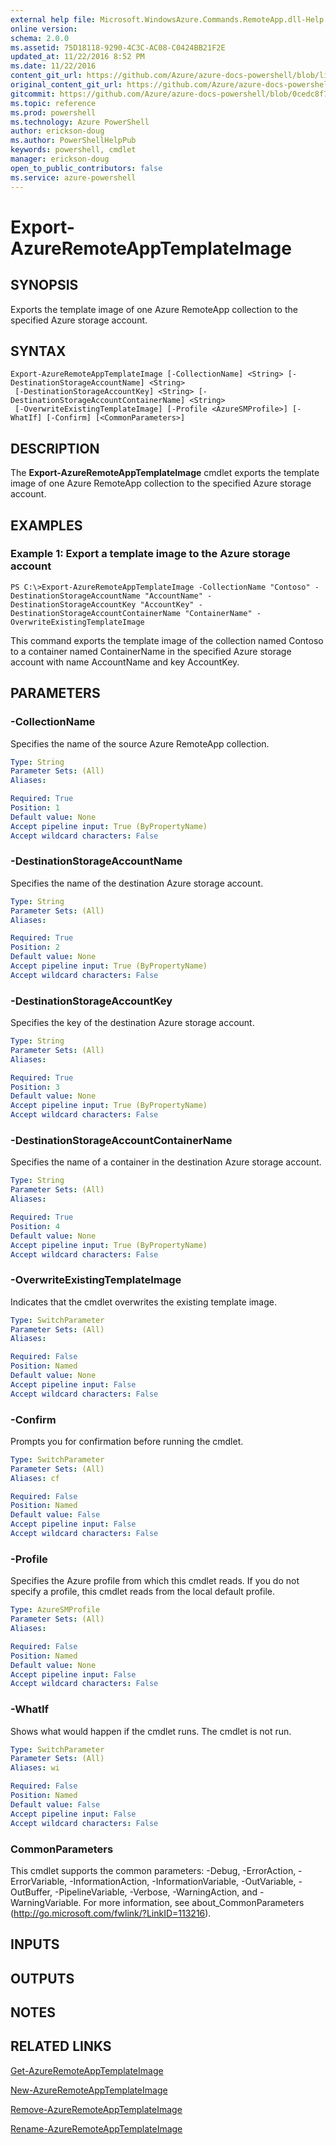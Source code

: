 ```yaml
---
external help file: Microsoft.WindowsAzure.Commands.RemoteApp.dll-Help.xml
online version: 
schema: 2.0.0
ms.assetid: 75D18118-9290-4C3C-AC08-C0424BB21F2E
updated_at: 11/22/2016 8:52 PM
ms.date: 11/22/2016
content_git_url: https://github.com/Azure/azure-docs-powershell/blob/live/azureps-cmdlets-docs/ServiceManagement/Azure.RemoteApp/v3.0.0/Export-AzureRemoteAppTemplateImage.md
original_content_git_url: https://github.com/Azure/azure-docs-powershell/blob/live/azureps-cmdlets-docs/ServiceManagement/Azure.RemoteApp/v3.0.0/Export-AzureRemoteAppTemplateImage.md
gitcommit: https://github.com/Azure/azure-docs-powershell/blob/0cedc8f73bc96cf5ac4c69144e17b3de601fd3cc/azureps-cmdlets-docs/ServiceManagement/Azure.RemoteApp/v3.0.0/Export-AzureRemoteAppTemplateImage.md
ms.topic: reference
ms.prod: powershell
ms.technology: Azure PowerShell
author: erickson-doug
ms.author: PowerShellHelpPub
keywords: powershell, cmdlet
manager: erickson-doug
open_to_public_contributors: false
ms.service: azure-powershell
---
```


# Export-AzureRemoteAppTemplateImage

## SYNOPSIS
Exports the template image of one Azure RemoteApp collection to the specified Azure storage account.

## SYNTAX

```
Export-AzureRemoteAppTemplateImage [-CollectionName] <String> [-DestinationStorageAccountName] <String>
 [-DestinationStorageAccountKey] <String> [-DestinationStorageAccountContainerName] <String>
 [-OverwriteExistingTemplateImage] [-Profile <AzureSMProfile>] [-WhatIf] [-Confirm] [<CommonParameters>]
```

## DESCRIPTION
The **Export-AzureRemoteAppTemplateImage** cmdlet exports the template image of one Azure RemoteApp collection to the specified Azure storage account.

## EXAMPLES

### Example 1: Export a template image to the Azure storage account
```
PS C:\>Export-AzureRemoteAppTemplateImage -CollectionName "Contoso" -DestinationStorageAccountName "AccountName" -DestinationStorageAccountKey "AccountKey" -DestinationStorageAccountContainerName "ContainerName" -OverwriteExistingTemplateImage
```

This command exports the template image of the collection named Contoso to a container named ContainerName in the specified Azure storage account with name AccountName and key AccountKey.

## PARAMETERS

### -CollectionName
Specifies the name of the source Azure RemoteApp collection.

```yaml
Type: String
Parameter Sets: (All)
Aliases: 

Required: True
Position: 1
Default value: None
Accept pipeline input: True (ByPropertyName)
Accept wildcard characters: False
```

### -DestinationStorageAccountName
Specifies the name of the destination Azure storage account.

```yaml
Type: String
Parameter Sets: (All)
Aliases: 

Required: True
Position: 2
Default value: None
Accept pipeline input: True (ByPropertyName)
Accept wildcard characters: False
```

### -DestinationStorageAccountKey
Specifies the key of the destination Azure storage account.

```yaml
Type: String
Parameter Sets: (All)
Aliases: 

Required: True
Position: 3
Default value: None
Accept pipeline input: True (ByPropertyName)
Accept wildcard characters: False
```

### -DestinationStorageAccountContainerName
Specifies the name of a container in the destination Azure storage account.

```yaml
Type: String
Parameter Sets: (All)
Aliases: 

Required: True
Position: 4
Default value: None
Accept pipeline input: True (ByPropertyName)
Accept wildcard characters: False
```

### -OverwriteExistingTemplateImage
Indicates that the cmdlet overwrites the existing template image.

```yaml
Type: SwitchParameter
Parameter Sets: (All)
Aliases: 

Required: False
Position: Named
Default value: None
Accept pipeline input: False
Accept wildcard characters: False
```

### -Confirm
Prompts you for confirmation before running the cmdlet.

```yaml
Type: SwitchParameter
Parameter Sets: (All)
Aliases: cf

Required: False
Position: Named
Default value: False
Accept pipeline input: False
Accept wildcard characters: False
```

### -Profile
Specifies the Azure profile from which this cmdlet reads.
If you do not specify a profile, this cmdlet reads from the local default profile.

```yaml
Type: AzureSMProfile
Parameter Sets: (All)
Aliases: 

Required: False
Position: Named
Default value: None
Accept pipeline input: False
Accept wildcard characters: False
```

### -WhatIf
Shows what would happen if the cmdlet runs.
The cmdlet is not run.

```yaml
Type: SwitchParameter
Parameter Sets: (All)
Aliases: wi

Required: False
Position: Named
Default value: False
Accept pipeline input: False
Accept wildcard characters: False
```

### CommonParameters
This cmdlet supports the common parameters: -Debug, -ErrorAction, -ErrorVariable, -InformationAction, -InformationVariable, -OutVariable, -OutBuffer, -PipelineVariable, -Verbose, -WarningAction, and -WarningVariable. For more information, see about_CommonParameters (http://go.microsoft.com/fwlink/?LinkID=113216).

## INPUTS

## OUTPUTS

## NOTES

## RELATED LINKS

[Get-AzureRemoteAppTemplateImage](xref:ServiceManagement/Azure.RemoteApp/v3.0.0/Get-AzureRemoteAppTemplateImage.md)

[New-AzureRemoteAppTemplateImage](xref:ServiceManagement/Azure.RemoteApp/v3.0.0/New-AzureRemoteAppTemplateImage.md)

[Remove-AzureRemoteAppTemplateImage](xref:ServiceManagement/Azure.RemoteApp/v3.0.0/Remove-AzureRemoteAppTemplateImage.md)

[Rename-AzureRemoteAppTemplateImage](xref:ServiceManagement/Azure.RemoteApp/v3.0.0/Rename-AzureRemoteAppTemplateImage.md)


